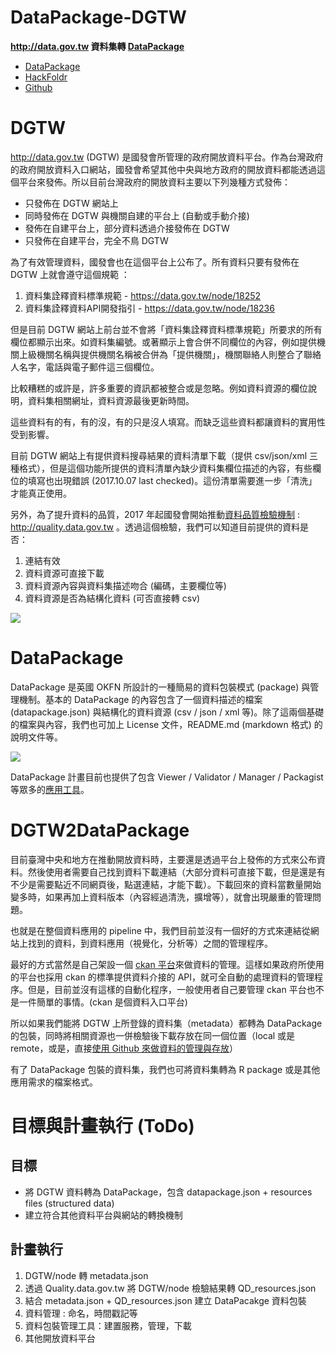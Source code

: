 # DataPackage-DGTW
**http://data.gov.tw 資料集轉 [DataPackage](http://frictionlessdata.io/data-packages/)**

- [DataPackage](http://frictionlessdata.io/data-packages/)
- [HackFoldr](http://pro.odtw.org/2017ODProjects/https%253A%252F%252Fhackmd.io%252Fs%252Fr1kIyHzn-)
- [Github](https://github.com/OpenData-TW/DataPackage-DGTW)

# DGTW

http://data.gov.tw (DGTW) 是國發會所管理的政府開放資料平台。作為台灣政府的政府開放資料入口網站，國發會希望其他中央與地方政府的開放資料都能透過這個平台來發佈。所以目前台灣政府的開放資料主要以下列幾種方式發佈：
- 只發佈在 DGTW 網站上
- 同時發佈在 DGTW 與機關自建的平台上 (自動或手動介接)
- 發佈在自建平台上，部分資料透過介接發佈在 DGTW
- 只發佈在自建平台，完全不鳥 DGTW

為了有效管理資料，國發會也在這個平台上公布了。所有資料只要有發佈在 DGTW 上就會遵守這個規範 ：
1. 資料集詮釋資料標準規範 - https://data.gov.tw/node/18252
2. 資料集詮釋資料API開發指引 - https://data.gov.tw/node/18236

但是目前 DGTW 網站上前台並不會將「資料集詮釋資料標準規範」所要求的所有欄位都顯示出來。如資料集編號。或著顯示上會合併不同欄位的內容，例如提供機關上級機關名稱與提供機關名稱被合併為「提供機關」，機關聯絡人則整合了聯絡人名字，電話與電子郵件這三個欄位。

比較糟糕的或許是，許多重要的資訊都被整合或是忽略。例如資料資源的欄位說明，資料集相關網址，資料資源最後更新時間。

這些資料有的有，有的沒，有的只是沒人填寫。而缺乏這些資料都讓資料的實用性受到影響。

目前 DGTW 網站上有提供資料搜尋結果的資料清單下載（提供 csv/json/xml 三種格式），但是這個功能所提供的資料清單內缺少資料集欄位描述的內容，有些欄位的填寫也出現錯誤 (2017.10.07 last checked)。這份清單需要進一步「清洗」才能真正使用。

另外，為了提升資料的品質，2017 年起國發會開始推動[資料品質檢驗機制](https://hackmd.io/c/B12WA44Zb/https%3A%2F%2Fhackmd.io%2Fs%2FB1V0hPmVW) : http://quality.data.gov.tw 。透過這個檢驗，我們可以知道目前提供的資料是否：
1. 連結有效
2. 資料資源可直接下載
3. 資料資源內容與資料集描述吻合 (編碼，主要欄位等)
4. 資料資源是否為結構化資料 (可否直接轉 csv)

![](https://i.imgur.com/z8vz7od.png)

# DataPackage

DataPackage 是英國 OKFN 所設計的一種簡易的資料包裝模式 (package) 與管理機制。基本的 DataPackage 的內容包含了一個資料描述的檔案 (datapackage.json) 與結構化的資料資源 (csv / json / xml 等)。除了這兩個基礎的檔案與內容，我們也可加上 License 文件，README.md (markdown 格式) 的說明文件等。

![](https://docs.google.com/drawings/d/19DTSTlxkOdTgieTWhnTNLAZtxn_ie63DV-vEGW_TP_E/pub?w=400)

DataPackage 計畫目前也提供了包含 Viewer / Validator / Manager / Packagist 等眾多的[應用工具](http://frictionlessdata.io/tools/)。

# DGTW2DataPackage

目前臺灣中央和地方在推動開放資料時，主要還是透過平台上發佈的方式來公布資料。然後使用者需要自己找到資料下載連結（大部分資料可直接下載，但是還是有不少是需要點近不同網頁後，點選連結，才能下載）。下載回來的資料當數量開始變多時，如果再加上資料版本（內容經過清洗，擴增等），就會出現嚴重的管理問題。

也就是在整個資料應用的 pipeline 中，我們目前並沒有一個好的方式來連結從網站上找到的資料，到資料應用（視覺化，分析等）之間的管理程序。

最好的方式當然是自己架設一個 [ckan 平台](https://ckan.org/)來做資料的管理。這樣如果政府所使用的平台也採用 ckan 的標準提供資料介接的 API，就可全自動的處理資料的管理程序。但是，目前並沒有這樣的自動化程序，一般使用者自己要管理 ckan 平台也不是一件簡單的事情。(ckan 是個資料入口平台)

所以如果我們能將 DGTW 上所登錄的資料集（metadata）都轉為 DataPackage 的包裝，同時將相關資源也一併檢驗後下載存放在同一個位置（local 或是 remote，或是，直接[使用 Github 來做資料的管理與存放](http://data.okfn.org/doc/core-data-curators)）

有了 DataPackage 包裝的資料集，我們也可將資料集轉為 R package 或是其他應用需求的檔案格式。

# 目標與計畫執行 (ToDo)
## 目標
- 將 DGTW 資料轉為 DataPackage，包含 datapackage.json + resources files (structured data)
- 建立符合其他資料平台與網站的轉換機制

## 計畫執行
1. DGTW/node 轉 metadata.json
2. 透過 Quality.data.gov.tw 將 DGTW/node 檢驗結果轉 QD_resources.json
3. 結合 metadata.json + QD_resources.json 建立 DataPacakge 資料包裝
4. 資料管理 : 命名，時間戳記等
5. 資料包裝管理工具：建置服務，管理，下載
6. 其他開放資料平台
